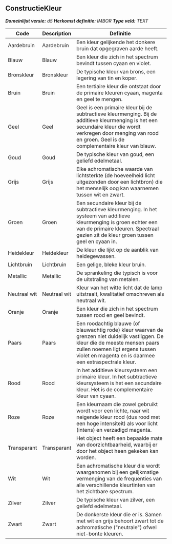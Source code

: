 ﻿## ConstructieKleur

*__Domeinlijst versie:__ d5*
*__Herkomst definitie:__ IMBOR*
*__Type veld:__ TEXT*

|__Code__ |__Description__ |__Definitie__	|
|	---	|	---	|   ---	| 
| Aardebruin | Aardebruin | Een kleur gelijkende het donkere bruin dat opgegraven aarde heeft. |
| Blauw | Blauw | Een kleur die zich in het spectrum bevindt tussen cyaan en violet. |
| Bronskleur | Bronskleur | De typische kleur van brons, een legering van tin en koper. |
| Bruin | Bruin | Een tertiaire kleur die ontstaat door de primaire kleuren cyaan, magenta en geel te mengen. |
| Geel | Geel | Geel is een primaire kleur bij de subtractieve kleurmenging. Bij de additieve kleurmenging is het een secundaire kleur die wordt verkregen door menging van rood en groen. Geel is de complementaire kleur van blauw. |
| Goud | Goud | De typische kleur van goud, een geliefd edelmetaal. |
| Grijs | Grijs | Elke achromatische waarde van lichtsterkte (de hoeveelheid licht uitgezonden door een lichtbron) die het menselijk oog kan waarnemen tussen wit en zwart. |
| Groen | Groen | Een secundaire kleur bij de subtractieve kleurmenging. In het systeem van additieve kleurmenging is groen echter een van de primaire kleuren. Spectraal gezien zit de kleur groen tussen geel en cyaan in. |
| Heidekleur | Heidekleur | De kleur die lijkt op de aanblik van heidegewassen. |
| Lichtbruin | Lichtbruin | Een gelige, bleke kleur bruin. |
| Metallic | Metallic | De sprankeling die typisch is voor de uitstraling van metalen. |
| Neutraal wit | Neutraal wit | Kleur van het witte licht dat de lamp uitstraalt, kwalitatief omschreven als neutraal wit. |
| Oranje | Oranje | Een kleur die zich in het spectrum tussen rood en geel bevindt. |
| Paars | Paars | Een roodachtig blauwe (of blauwachtig rode) kleur waarvan de grenzen niet duidelijk vastliggen. De kleur die de meeste mensen paars zullen noemen ligt ergens tussen violet en magenta en is daarmee een extraspectrale kleur. |
| Rood | Rood | In het additieve kleursysteem een primaire kleur. In het subtractieve kleursysteem is het een secundaire kleur. Het is de complementaire kleur van cyaan. |
| Roze | Roze | Een kleurnaam die zowel gebruikt wordt voor een lichte, naar wit neigende kleur rood (dus rood met een hoge intensiteit) als voor licht (intens) en verzadigd magenta. |
| Transparant | Transparant | Het object heeft een bepaalde mate van doorzichtbaarheid, waarbij er door het object heen gekeken kan worden. |
| Wit | Wit | Een achromatische kleur die wordt waargenomen bij een gelijkmatige vermenging van de frequenties van alle verschillende kleurtinten van het zichtbare spectrum. |
| Zilver | Zilver | De typische kleur van zilver, een geliefd edelmetaal. |
| Zwart | Zwart | De donkerste kleur die er is. Samen met wit en grijs behoort zwart tot de achromatische ("neutrale") ofwel niet-bonte kleuren. |
